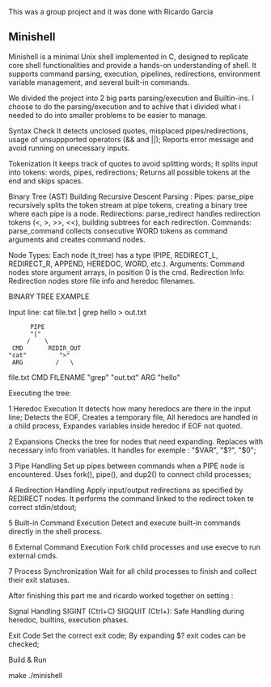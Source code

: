 This was a group project and it was done with Ricardo Garcia

## Minishell

Minishell is a minimal Unix shell implemented in C, designed to replicate core shell functionalities and provide a hands-on understanding of shell. 
It supports command parsing, execution, pipelines, redirections, environment variable management, and several built-in commands.

We divided the project into 2 big parts parsing/execution and Builtin-ins.
I choose to do the parsing/execution and to achive that i divided what i needed to do into smaller problems to be easier to manage.

Syntax Check
    It detects unclosed quotes, misplaced pipes/redirections, usage of unsuppported operators (&& and ||);
    Reports error message and avoid running on unecessary inputs.

Tokenization 
    It keeps track of quotes to avoid splitting words;
    It splits input into tokens: words, pipes, redirections;
    Returns all possible tokens at the end and skips spaces.

Binary Tree (AST) Building
    Recursive Descent Parsing :
      Pipes: parse_pipe recursively splits the token stream at pipe tokens, creating a binary tree where each pipe is a node.
      Redirections: parse_redirect handles redirection tokens (<, >, >>, <<), building subtrees for each redirection.
      Commands: parse_command collects consecutive WORD tokens as command arguments and creates command nodes.

Node Types: 
  Each node (t_tree) has a type (PIPE, REDIRECT_L, REDIRECT_R, APPEND, HEREDOC, WORD, etc.).
  Arguments: Command nodes store argument arrays, in position 0 is the cmd.
  Redirection Info: Redirection nodes store file info and heredoc filenames.

BINARY TREE EXAMPLE

Input line: cat file.txt | grep hello > out.txt

          PIPE
          "|"
         /    \
     CMD       REDIR_OUT
    "cat"         ">"
     ARG         /   \
   file.txt    CMD   FILENAME
             "grep"  "out.txt"
              ARG
            "hello"


Executing the tree:
   

1 Heredoc Execution
    It detects how many heredocs are there in the input line;
    Detects the EOF,
    Creates a temporary file,
    All heredocs are handled  in a child process,
    Expandes variables inside heredoc if EOF not quoted.

        
2 Expansions
    Checks the tree for nodes that need expanding.
    Replaces with necessary info from variables.
    It handles for exemple : "$VAR", "$?", "$0";

3 Pipe Handling
  Set up pipes between commands when a PIPE node is encountered.
  Uses fork(), pipe(), and dup2() to connect child processes;

4 Redirection Handling
  Apply input/output redirections as specified by REDIRECT nodes.
  It performs the command linked to the redirect token te correct stdin/stdout;

5 Built-in Command Execution
  Detect and execute built-in commands directly in the shell process.
  
6 External Command Execution
  Fork child processes and use execve to run external cmds.

7 Process Synchronization
  Wait for all child processes to finish and collect their exit statuses.

After finishing this part me and ricardo worked together on setting :

Signal Handling
    SIGINT (Ctrl+C)
    SIGQUIT (Ctrl+):
    Safe Handling during heredoc, builtins, execution phases.

Exit Code 
    Set the correct exit code;
    By expanding $? exit codes can be checked;

 
 Build & Run

make
./minishell
